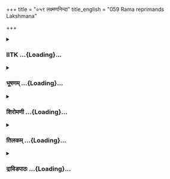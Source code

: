 +++
title = "०५९ लक्ष्मणनिन्दा"
title_english = "059 Rama reprimands Lakshmana"

+++
<div caption="श्रीराम-हरिसीताराममूर्ति-घनपाठिभ्यां वचनम्" class="audioEmbed" src="https://archive.org/download/Ramayana-recitation-Sriram-harisItArAmamUrti-Ghanapaati-v2/Kanda_3/Kanda_3_ARK-059-Lakshmana_Nindaa.mp3"></div>

<div class="js_include collapsed" newlevelforh1="3" title="IITK" unfilled url="/purANam/rAmAyaNam/audIchya-pAThaH/iitk/3_araNyakANDam/05-sItAnveShaNam/059_laxmaNanindA.md">
<details><summary><h3>IITK ...{Loading}...</h3></summary>

Rama enquires Lakshmana the reason for leaving Sita alone-- Lakshmana
tells him about Sita goading him to leave immediately.



#### श्लोकः
##### मूलम्
अथाश्रमादुपावृत्तमन्तरा रघुनन्दनः।  
परिपप्रच्छ सौमित्रिं रामो दुःखार्दितं पुनः॥3.59.1॥

##### शब्दार्थः
अथ and then, रघुनन्दनः delight of the Raghus, रामः Rama, दुःखार्दितम् afflicted, आश्रमात् from the hermitage, उपावृत्तम् returned, सौमित्रिम् Lakshmana, अन्तरा in the midst, पुनः again, परिपप्रच्छ questioned.

##### आङ्ग्लानुवादः
Rama, the delight of the Raghus, once again questioned Lakshmana who had come out of the hermitage, deeply hurtः



#### श्लोकः
##### मूलम्
तमुवाच किमर्थं त्वमागतोऽपास्य मैथिलीम्।  
यदा सा तव विश्वासाद्वने विरहिता मया॥3.59.2॥

##### शब्दार्थः
तम् him, उवाच had said, तव your, विश्वासात् with the confidence, मया myself, सा she, वने  in the forest, यदा as such, विरहिता left, मैथिलीम् Maithili, किमर्थम् for what reason, उपास्य having left her, त्वम् you, आगतः came.

##### आङ्ग्लानुवादः
Why did you come, leaving the princess from Mithila alone in the forest when I had left her under your trust ?



#### श्लोकः
##### मूलम्
दृष्ट्वैवाभ्यागतं त्वां मे मैथिलीं त्यज्य लक्ष्मण।  
शङ्कमानं महत्पापं यत्सत्यं व्यथितं मनः॥3.59.3॥

##### शब्दार्थः
लक्ष्मण Lakshmana, मैथिलीम् Maithili, त्यज्य left, अभ्यागतम् your coming, त्वाम् your, दृष्ट्वैव on seeing, मनः in my mind, महत् great, पापम् evil, शङ्कमानम् doubted, व्यथितम् (इति) यत् I was pained, सत्यम् it was true.

##### आङ्ग्लानुवादः
When I saw you, O Lakshmana, coming without Sita, my mind was oppressed with evil thought which have come true.



#### श्लोकः
##### मूलम्
स्फुरते नयनं सव्यं बाहुश्च हृदयं च मे।  
दृष्ट्वा लक्ष्मण दूरे त्वां सीताविरहितं पथि॥3.59.4॥

##### शब्दार्थः
लक्ष्मण Lakshmana, सीताविरहितम् without Sita, त्वाम् you, दूरे at a distance, पथि on the way, दृष्ट्वा seeing, मे mine, सव्यम् left, नयनम् eye, बाहुश्च shoulder, स्फुरते throbbing, मे my, हृदयं च heart too.

##### आङ्ग्लानुवादः
O Lakshmana, as I saw you from a distance without Sita, my left eye, my shoulder and my heart throbbed.



#### श्लोकः
##### मूलम्
एवमुक्तन्तु सौमित्रिर्लक्ष्मणश्शुभलक्षणः।  
भूयो दुःखसमाविष्टो दुःखितं राममब्रवीत्॥3.59.5॥

##### शब्दार्थः
एवम् in that way, उक्तः having been spoken, सौमित्रिः Lakshmana, शुभलक्षणः endowed with good  traits, लक्ष्मणः Lakshmana, भूयः again, दुःखसमाविष्टः drowned in greater sorrow, दुःखितम् sorrowful, रामम् to Rama, अब्रवीत् said.

##### आङ्ग्लानुवादः
Thus addressed, virtuous Lakshmana, overwhelmed with sorrow replied to the grief stricken Ramaः



#### श्लोकः
##### मूलम्
न स्वयं कामकारेण तां त्यक्त्वाहमिहागतः।  
प्रचोदित स्तयैवोग्रैस्त्वत्सकाशमिहागतः॥3.59.6॥

##### शब्दार्थः
अहम् I, ताम् her, स्वयम् on my own, त्यक्त्वा after leaving, कामकारेण by my own desire, इह here, न आगतः not come, तयैव by herself, उग्रैः with angry words, प्रचोदितः provoked, इह here, त्वत्सकाशम् to you, आगतः I came.

##### आङ्ग्लानुवादः
I did not leave her on my own nor have I  come here of my own accord. I came to you,  
provoked by her angry  words.



#### श्लोकः
##### मूलम्
आर्येणेव पराक्रुष्टं हासीते लक्ष्मणेति च।  
परित्राहीति यद्वाक्यं मैथिल्यास्तच्छ्रुतिं गतम्॥3.59.7॥

##### शब्दार्थः
हा सीते Alas, Sita, हा लक्ष्मण Alas, Lakshmana, इति च these words, परित्राहि इति save  me, यत् such, आर्येणेव as if your noble self, पराक्रुष्टम् loudly, तत् then, मैथिल्याः Maithili's, श्रुतिम् to her ears, गतम् reached.

##### आङ्ग्लानुवादः
Uttered loudly, 'Alas Sita, Alas, Lakshmana, save me', as if these were the words of your noble self, reached Sita's ears.



#### श्लोकः
##### मूलम्
सा तमार्तस्वरं श्रुत्वा तव स्नेहेन मैथिली।  
गच्छ गच्छेति मामाह रुदन्ती भयविह्वला॥3.59.8॥

##### शब्दार्थः
सा मैथिली that Maithili, तम् that, आर्तस्वरम् cry of pain, श्रुत्वा hearing, रुदन्ती crying, तव स्नेहेन  because of her love for you, भयविह्वला wild with fear, गच्छ गच्छ इति go, go, माम् to me said, आह pleaded.

##### आङ्ग्लानुवादः
The princess from Mithila heard this cry of pain and, wild with fear, urged me out of her love for you to go.



#### श्लोकः
##### मूलम्
प्रचोद्यमानेन मया गच्छेति बहुशस्तया।  
प्रत्युक्ता मैथिली वाक्यमिदं त्वत्प्रत्ययान्वितम्।3.59.9॥

##### शब्दार्थः
गच्छ इति saying go, तया Sita, बहुशः many ways, प्रचोद्यमानेन while being provoked, मया by me, मैथिली Maithili, त्वत्प्रत्ययान्वितम्  cofidence in her, इदम् these, वाक्यम् words, प्रत्युक्ता replied.

##### आङ्ग्लानुवादः
When I was repeated asked to go, I said this in order to instil confidence in the princess from Mithila ः



#### श्लोकः
##### मूलम्
न तत्पश्याम्यहं रक्षो यदस्य भयमावहेत्।  
निर्वृता भव नास्त्येतत्केनाप्येवमुदाहृतम्॥3.59.10॥

##### शब्दार्थः
अस्य his, यत् Rama, भयम् fear, आवहेत् who can cause, तत् such, रक्षः demon, अहम् I, न पश्यामि I do not see, निर्वृता give up fear, भव your, एतत् this, नास्ति does not exist, केनापि by some one, एवम् in that way, उदाहृतम् is uttered.

##### आङ्ग्लानुवादः
'No one  can cause fear in Rama. I do not see any demon who can hold a threat to him. Give up fear. Some one might have said it.



#### श्लोकः
##### मूलम्
विगर्हितं च नीचं च कथमार्योऽभिधास्यति।  
त्राहीति वचनं सीते यस्त्रायेत्रिदशानपि॥3.59.11॥

##### शब्दार्थः
सीते O Sita, यः he, त्रिदशानपि even gods, त्रायेत् he may save, आर्यः capable one, विगर्हितम् demeaning, नीचं च lowly, त्राहि इति saying 'save me', वचनम् words, कथम् how, अभिधास्यति will speak out?

##### आङ्ग्लानुवादः
'How can Rama who is capable of saving even gods speak such unworthy, demeaning words, 'Save me, O Sita'



#### श्लोकः
##### मूलम्
किं निमित्तं तु केनापि भ्रातुरालम्ब्य मे स्वरम्।  
राक्षसेनेरितं वाक्यं त्राहि त्राहीति शोभने॥3.59.12॥

##### शब्दार्थः
शोभने O fair lady, किं निमित्तं तु for some reason, केनापि राक्षसेन by some demon, मे भ्रातुः my brother's, स्वरम् voice, आलम्ब्य adapting, त्राहि त्राहि इति 'save me, save me', वाक्यम् these words, ईरितम् is said.

##### आङ्ग्लानुवादः
O fair lady, for some reason some demon  has uttered these words 'Save me, save me' adapting my brother's voice.



#### श्लोकः
##### मूलम्
विस्वरं व्याहृतं वाक्यं लक्ष्मण त्राहि मामिति।  
न भवत्या व्यथा कार्या कुनारीजनसेविता॥3.59.13॥

##### शब्दार्थः
लक्ष्मण Lakshmana, माम् me, त्राहि save me, इति thus, विस्वरम् in an altered voice, वाक्यम्  these words, व्याहृतम् uttered, भवत्या yourself, कुनारीजनसेविता like an ordinary lowborn woman, व्यथा pain, न कार्या not to be taken.

##### आङ्ग्लानुवादः
'Lakshmana, save me' are the words uttered in an altered tone. Like an ordinary, lowborn woman you are not to feel concerned for this.



#### श्लोकः
##### मूलम्
अलं वैक्लब्यमालम्ब्य स्वस्था भव निरुत्सुका।  
न सोऽस्ति त्रिषु लोकेषु पुमान्वै राघवं रणे॥3.59.14॥  
जातो वा जायमानो वा संयुगे यः पराजयेत्।  
न जय्यो राघवो युद्धे देवैश्शक्रपुरोगमैः॥3.59.15॥

##### शब्दार्थः
वैक्लब्यम् bewilderment, आलम्ब्य resorting to, अलम् no need, निरुत्सुका frustrated, स्वस्था भव you should be calm, यः whoever, संयुगेरणे in an encounter, राघवम् Rama, पराजयेत् defeat, सः he, पुमान् a man, त्रिषु लोकेषु in the three worlds, जातो वा is born in the past, जायमानो वा or going to be born, नास्ति is not there, राघवः Rama, शक्रपुरोगमैः by those led by Indra, देवैः by gods, युद्धे in war, न जय्यः cannot be conquered.

##### आङ्ग्लानुवादः
'You should not feel agitated or dispirited. Be composed. There is no one either born or going to be born in the three worlds who can defeat Rama in war. He cannot be conquered in a battle even by gods led by indra.'



#### श्लोकः
##### मूलम्
एवमुक्ता तु वैदेही परिमोहितचेतना।  
उवाचाश्रूणि मुञ्चन्ती दारुणं मामिदं वचः॥3.59.16॥

##### शब्दार्थः
एवम् in that way, उक्ता  consoled, वैदेही Vaidehi, परिमोहितचेतना of deluded intellect, अश्रूणि tears, मुञ्चन्ती shedding, माम् me, दारुणं harsh, इदं वचः these words, उवाच said.

##### आङ्ग्लानुवादः
Deluded by her senses, Vaidehi said these words, shedding tears when I  tried to  
console  herः



#### श्लोकः
##### मूलम्
भावो मयि तवात्यर्थं पाप एव निवेशितः।  
विनष्टे भ्रातरि प्राप्तुं न च त्वं मामवाप्स्यसि॥3.59.17॥

##### शब्दार्थः
भ्रातरि brother, विनष्टे is deceased, प्राप्तुम् to get, मयि me, अत्यर्थम् extremely, पापः भाव एव sinful thought only, तव you, निवेशितः is set, त्वम् you, माम् me, न च अवाप्स्यसि will not be able to gain.

##### आङ्ग्लानुवादः
'You have an extremely sinful intention of getting me  when your brother is dead. But you will not be able to gain me.



#### श्लोकः
##### मूलम्
सङ्केताद्भरतेन त्वं रामं समनुगच्छसि।  
क्रोशन्तं हि यथात्यर्थं नैवमभ्यवपद्यसे॥3.59.18॥

##### शब्दार्थः
अत्यर्थम् intensely, क्रोशन्तम्  shouting for help, यथा as, एवम् in this, नाभ्यवपद्यसे  are not going, त्वम् you, भरतेन by Bharata, सङ्केतात् instruction, रामम् Rama,समनुगच्छसि followed.

##### आङ्ग्लानुवादः
'Since you are not reaching out to Rama who is helplessly crying for his rescue, you must have followed Rama, instructed by Bharata (to do him harm)'৷৷



#### श्लोकः
##### मूलम्
रिपुः प्रच्छन्नचारी त्वं मदर्थमनुगच्छसि।  
राघवस्यान्तरप्रेप्सुस्तथैनं नाभिपद्यसे॥3.59.19॥

##### शब्दार्थः
प्रच्छन्नचारी in disguise, रिपुः enemy, त्वम् you, राघवस्य Rama's, अन्तरप्रेप्सुः waiting for an opportunity, मदर्थम् for my sake, अनुगच्छसि are following, तथा like this, एनम् him, नाभिपद्यसे not going now.

##### आङ्ग्लानुवादः
'You are an enemy moving in disguise with an interest in me. You are waiting for an opportunity to set aside Rama. That is why you are not rushing to him.'



#### श्लोकः
##### मूलम्
एवमुक्तो हि वैदेह्या संरब्धो रक्तलोचनः।  
क्रोधात्प्रस्फुरमाणोष्ठ आश्रमादभिनिर्गतः॥3.59.20॥

##### शब्दार्थः
वैदेह्या by Vaidehi, एवम् in that way, उक्तः having spoken, संरब्धः an agitated person, क्रोधात् in anger, रक्तलोचनः with reddened eye, स्फुरमाणोष्ठः quivering lips, आश्रमात् from the hermitage, अभिनिर्गतः came out.

##### आङ्ग्लानुवादः
At these words from the princess of Videha, I came out of the hermitage in an agitated mood with my eyes turned red and lips quivering in anger.



#### श्लोकः
##### मूलम्
एवं ब्रुवाणं सौमित्रिं रामस्सन्तापमोहितः।  
अब्रवीद्दुष्कृतं सौम्य तां विना यत्त्वमागतः॥3.59.21॥

##### शब्दार्थः
एवम् in that way, ब्रुवाणम् as he was telling, सौमित्रिम् Lakshmana, सन्तापमोहितः overtaken by grief, रामः Rama, अब्रवीत् said, सौम्य noble, यत् since, त्वम् you, तां विना without her, आगतः came, दुष्कृतम् a wrong act, कृतम् is done.

##### आङ्ग्लानुवादः
To Lakshmana thus reporting, Rama, overcome with grief, said,(Even then) O noble brother your coming here, leaving her behind, is a wrong step taken.



#### श्लोकः
##### मूलम्
जानन्नपि समर्थं मां रक्षसां विनिवारणे।  
अनेन क्रोधवाक्येन मैथिल्या निस्सृतो भवान्॥3.59.22॥

##### शब्दार्थः
माम् me, रक्षसाम् of demons, विनिवारणे in warding off, समर्थम् capable, जानन्नपि even knowing , भवान् yourself, मैथिल्याः Maithili's, अनेन by this, क्रोधवाक्येन angry words, निस्सृतः came out.

##### आङ्ग्लानुवादः
You have come out of the hermitage provoked by Maithili's angry words, even though you are aware that I am capable of warding off the demons.



#### श्लोकः
##### मूलम्
न हि ते परितुष्यामि त्यक्त्वा यद्यासि मैथिलीम्।  
क्रुद्धायाः परुषं श्रुत्वा तां विहाय त्वमागतः॥3.59.23॥

##### शब्दार्थः
मैथिलीम् Maithili, त्यक्त्वा left, यद्यासि that you came, ते with you, न परितुष्यामि not pleased, त्वम् you, क्रुद्धायाः angry, परुषम् harsh, श्रुत्वा  listening, ताम् her, विहाय  deserting, इह here, आगतः came.

##### आङ्ग्लानुवादः
I am not happy with you as you have come here deserting Sita on the plea that she was angry and spoke harsh words.



#### श्लोकः
##### मूलम्
सर्वथा त्वविनीतं ते सीतया यत्प्रचोदितः।  
क्रोधस्य वशमापन्नो नाकरोश्शासनं मम॥3.59.24॥

##### शब्दार्थः
सीतया by Sita, प्रचोदितः you are urged, क्रोधस्य by anger's, वशम् grip, आपन्नः came, मम my, शासनम् orders, नाकरोः (इति) यत् not respected, सर्वथा by all means, ते your, अविनीतम् act of disobedience.

##### आङ्ग्लानुवादः
Provoked by the words of Sita spoken in anger you came without respecting my orders. It is definitely an act of disobedience.



#### श्लोकः
##### मूलम्
असौ हि राक्षसश्शेते शरेणाभिहतो मया।  
मृगरूपेण येनाहमाश्रमादपवाहितः॥3.59.25॥

##### शब्दार्थः
मृगरूपेण in the guise of a deer, येन by whom, अहम् I, आश्रमात् from the hermitage, अपवाहितः was taken away, असौ राक्षसः this demon, मया by me, शरेण with an arrow, अभिहतः he is killed, शेते lies.

##### आङ्ग्लानुवादः
This demon who misled me in the guise of a deer and took me away from the hermitage, lies dead, killed by my arrow.



#### श्लोकः
##### मूलम्
विकृष्य चापं परिधाय सायकं सलीलबाणेन च ताडितो मया।  
मार्गीं तनुं त्यज्य स विक्लवस्वरो बभूव केयूरधरस्सराक्षसः॥3.59.26॥

##### शब्दार्थः
मया by me, चापम् bow, विकृष्य bending, सायकम् an arrow, परिधाय after fixing, सलीलबाणेन  
arrow released with ease, ताडितः beaten , सः he, मार्गीम्  a deer, तनुम् body, त्यज्य having, सविक्लवस्वरः painful voice, केयूरधरः with a bracelet, राक्षसः demon, बभूव lay down.

##### आङ्ग्लानुवादः
Bending the bow I fixed the arrow and released it at ease. Hit by that arrow he gave up his guise of the deer and assuming the form of a demon with a bracelet on his arm fell down groaning.



#### श्लोकः
##### मूलम्
शराहतेनैव तदार्तया गिरा स्वरं समालम्ब्य सुदूरसुश्रवम्।  
उदाहृतं तद्वचनं सुदारुणं त्वमागतो येन विहाय मैथिलीम्॥3.59.27॥

##### शब्दार्थः
तदा then, शराहतेनैव as soon as he was hit by the arrow, आर्तया in distress, गिरा with a voice, सुदूरसुश्रवम्  even heard from a distance, स्वरम् voice, समालम्ब्य adapting, सुदारुणम् very dreadful, तत् that, वचनम् words, उदाहृतम्  uttered, येन by which, त्वम् you, मैथिलीम् Maithili, विहाय after deserting, इह here, आगतः came.

##### आङ्ग्लानुवादः
Hit by the arrow, the demon imitating my voice cried out in desperation which could be clearly audible even from a distance. On hearing the dreadful words you deserted Sita and came here.  

#### समाप्तिः
 श्रीमद्रामायणे वाल्मीकीय आदिकाव्ये अरण्यकाण्डे एकोनषष्टितमस्सर्गः॥  
Thus ends the fiftyninth sarga of Aranyakanda of the holy Ramayana the first epic composed by sage Valmiki.

</details>
</div>
<div class="js_include collapsed" newlevelforh1="3" title="भूषणम्" unfilled url="/purANam/rAmAyaNam/audIchya-pAThaH/TIkA/bhUShaNa_iitk/3_araNyakANDam/05-sItAnveShaNam/059_laxmaNanindA.md">
<details><summary><h3>भूषणम् ...{Loading}...</h3></summary>



अथाश्रमादुपावृत्तमन्तरा रघुनन्दनः ।  

परिपप्रच्छ सौमित्रिं रामो दुःखार्दितं पुनः  ॥  ३।५९।१  ॥   

एवं सङ्ग्रहेणोक्तमर्थं पुनर्विस्तरेण वक्तुमुपक्रमते अथेत्यादि । अन्तरा
मध्येमार्गम् । दुःखार्दितमिति क्रियाविशेषणम् । मारीचवधस्थानात् स्वाश्रमं
गच्छन् मध्ये पप्रच्छेत्यर्थः  ॥  ३।५९।१  ॥   

  

तमुवाच किमर्थं त्वमागतो ऽपास्य मैथिलीम् ।  

यदा सा तव विश्वासाद्वने विरहिता मया  ॥  ३।५९।२  ॥   

तमिति । तं सौमित्रिमुवाच । तत्र प्रश्नप्रकारमाह किमर्थमिति । यदा तु
त्वया रक्षितायाः का हानिरिति विश्वासात् मया विरहिता कृता तदा तामपास्य
विहाय किमर्थमागतः  ॥  ३।५९।२  ॥   

  

दृष्ट्वैवाभ्यागतं त्वां मे मैथिलीं त्यज्य लक्ष्मण ।  

शङ्कमानं महत्पापं यत्सत्यं व्यथितं मनः  ॥  ३।५९।३  ॥   

उवाचेत्युक्तार्थमाह दृष्ट्वेति । त्वां दृष्ट्वा पापं सीतानिष्टरूपं
शङ्कमानम्, मे मम मनः व्यथितमिति यत् तत्सत्यम्  ॥  ३।५९।३  ॥   

  

स्फुरते नयनं सव्यं बाहुश्च हुदयं च मे ।  

दृष्ट्वा लक्ष्मण दूरे त्वां सीताविरहितं पथि  ॥  ३।५९।४  ॥   

एतच्च कथं निश्चीयत इत्यत्राह स्फुरत इति । बाहुः सव्य इत्यनुषज्यते ।
हृदयं वक्षोमध्यम्  ॥  ३।५९।४  ॥   

  

एवमुक्तस्तु सौमित्रिर्लक्ष्मणः शुभलक्ष्मणः ।  

भूयो दुःखसमाविष्टो दुःखितं राममब्रवीत्  ॥  ३।५९।५  ॥   

भूयो दुःखेन बहुतरदुःखेन । समाविष्टः पूर्वं सीतवचनाद्दुःखाक्रान्तः
सम्प्रति रामेण त्वया अकृत्यं कृतमित्युच्यमानत्वात् भूयोदुःखसमाविष्टत्वम्
 ॥  ३।५९।५  ॥   

  

न स्वयं कामकारेण तां त्यक्वाहमिहागतः ।  

प्रचोदितस्तयैवोग्रैस्त्वत्सकाशमिहागतः  ॥  ३।५९।६  ॥   

कामकारेण स्वेच्छाकरणेन । स्वयमित्यस्य विवरणमिदम् । उग्रैः
वचोभिरित्यर्थसिद्धम्  ॥  ३।५९।६  ॥   

  

आर्येणेव पराक्रुष्टं हा सीते लक्ष्मणेति च ।  

परित्राहीति यद्वाक्यं मैथिल्यास्तच्छ्रुतिं गतम्  ॥  ३।५९।७  ॥   

आर्येणेति । हा सीते लक्ष्मणेति परित्राहीति च यद् वाक्यम् आर्येणेव भवतेव
केनचित्पराक्रुष्टम् आह्वानपुरःसरं घोषितं तत् मैथिल्याः श्रुतिं गतम्  ॥ 
३।५९।७  ॥   

  

सा तमार्तस्वरं श्रुत्वा तव स्नेहेन मैथिली ।  

गच्छ गच्छेति मामाह रुदन्ती भयविह्वला  ॥  ३।५९।८  ॥   

तव स्नेहेन त्वयि स्नेहेन  ॥  ३।५९।८  ॥   

  

प्रचोद्यमानेन मया गच्छेति बहुशस्तया ।  

प्रत्यक्ता मैथिली वाक्यमिदं त्वत्प्रत्ययान्वितम्  ॥  ३।५९।९  ॥   

त्वत्प्रत्ययान्वितं त्वयि प्रत्ययः दुराधर्षत्वदैन्यराहित्यविषयो विश्वासः
तेनान्वितम् । इदं वक्ष्यमाणलक्षणं वाक्यं मैथिली प्रत्युक्ता  ॥  ३।५९।९
 ॥   

  

न तत्पश्याम्यहं रक्षो यदस्य भयमावहेत् ।  

निर्वृता भव नास्त्येतत्केनाप्येवमुदाहृतम्  ॥  ३।५९।१०  ॥   

निर्वृता सुखिता भव । नास्त्येतत् रामवाक्यत्वेन यच्छङ्कितम् एतत्
रामवाक्यं न भवति  ॥  ३।५९।१०  ॥   

  

विगर्हितं च नीचं च कथमार्यो ऽभिधास्यति ।  

त्राहीति वचनं सीते यस्त्रायेत्ित्रदशानपि  ॥  ३।५९।११  ॥   

रामवचनत्वे ऽनुपपत्तिमाह विगर्हितमिति । विगर्हितं दैन्यावहत्वात्
महाकुलप्रसूतस्य निन्दितम् । नीचम् आपत्काले स्त्रीसमाह्वानस्य
क्षुद्रकृतत्वात् कुत्सितं वचनं कथमभिधास्यति यस्त्रिदशानपि त्रायेत् कथं
सः सीते त्रीहीति वचनमभिधास्यति  ॥  ३।५९।११  ॥   

  

किन्निमित्तं तु केनापि भ्रातुरालम्ब्य मे स्वरम् ।  

राक्षसेनेरितं वाक्यं त्राहि त्राहीति शोभने  ॥  ३।५९।१२  ॥   

किं निमित्तं किमपि प्रयोजनमुद्दिश्य केनापि दुर्जनेन राक्षसेन मे भ्रातुः
स्वरं स्वरसदृशं स्वरम् आलम्ब्य अवलम्ब्य त्राहि त्राहीति वाक्यम् ईरितम्
उक्तम् । शोभने इति सीतासम्बोधनम्  ॥  ३।५९।१२  ॥   

  

विस्वरं व्याहृतं वाक्यं लक्ष्मण त्राहि मामिति ।  

न भवत्या व्यथा कार्या कुनारीजनसेविता  ॥  ३।५९।१३  ॥   

विस्वरमिति स्वप्रकारविशेषशोधने ऽपि नायं रामस्वर इत्यर्थः  ॥  ३।५९।१३  ॥   

  

अलं वैक्लव्यमालम्ब्य स्वस्था भव निरुत्सुका ।  

न सो ऽस्ति त्रिषु लोकेषु पुमान्वै राघवं रणे ।  

जातो वा जायमानो वा संयुगे यः पराजयेत्  ॥  ३।५९।१४  ॥   

अलमित्यादिसार्धश्लोक एकान्वयः । वैक्लव्यं विक्लवत्वम् । "विक्लवो
विह्वलस्तथा" इति हलायुधः । निरुत्सुका मत्प्रस्थापनोद्योगरहिता भव ।
नास्ति न विद्यते  ॥  ३।५९।१४  ॥   

  

न जय्यो राघवो युद्धे देवैः शक्रपुरोगमैः  ॥  ३।५९।१५  ॥   

नेत्यर्धमेकं वाक्यम् । पूर्वमेकैकेनाजय्यत्वमुक्तं सम्प्रति मिलितैरिति
विशेषः  ॥  ३।५९।१५  ॥   

  

एवमुक्ता तु वैदेही परिमोहितचेतना ।  

उवाचाश्रूणि मुञ्चन्ती दारुणं मामिदं वचः  ॥  ३।५९।१६  ॥   

एवमिति । परिमोहितचेतना कलुषितबुद्धिः  ॥  ३।५९।१६  ॥   

  

भावो मयि तावात्यर्थं पाप एव निवेशितः ।  

विनष्टे भ्रातरि प्राप्तुं न च त्वं मामवाप्स्यसि  ॥  ३।५९।१७  ॥   

भाव इति । भ्रातरि विनष्टे सति मां प्राप्तुं पापः कुत्सितः भावः मयि तव
त्वया निवेशित एव । त्वं च मां नावाप्स्यसि  ॥  ३।५९।१७  ॥   

  

सङ्केताद्भरतेन त्वं रामं समनुगच्छसि ।  

क्रोशन्तं हि यथात्यर्थं नैवमभ्यवपद्यसे  ॥  ३।५९।१८  ॥   

सङ्केतादिति । भरतेन कृतात्सङ्केतात् कुतश्चिदवकाशे राममवश्यं
हनिष्यामीत्येवंरूपात् रामं समनुगच्छसि न तु रामभक्त्या  ॥  ३।५९।१८  ॥   

  

रिपुः प्रच्छन्नचारी त्वं मदर्थमनुगच्छसि ।  

राघवस्यान्तरप्रेप्सुस्तथैनं नाभिपद्यसे  ॥  ३।५९।१९  ॥   

अन्तरप्रेप्सुः रन्ध्रान्वेषी । येन प्रकारेण एवमनुगच्छसि तथा नाभिपद्यसे
इत्यन्वयः  ॥  ३।५९।१९  ॥   

  

एवमुक्तो हि वैदेह्या संरब्धो रक्तलोचनः ।  

क्रोधात्प्रस्फुरमाणोष्ठ आश्रमादभिनिर्गतः  ॥  ३।५९।२०  ॥   

क्रोधादिति काकाक्षिन्यायेनोभयत्रान्वेति  ॥  ३।५९।२०  ॥   

  

एवं ब्रुवाणं सौमित्रिं रामः सन्तापमोहितः ।  

अब्रवीद्दुष्कृतं सौम्य तां विना यत्त्वमागतः  ॥  ३।५९।२१  ॥   

तां विना त्वमागत इति यत् तद्दुष्कृतम् अकृत्यम्  ॥  ३।५९।२१  ॥   

  

जानन्नपि समर्थं मां रक्षसां विनिवारणे ।  

अनेन क्रोधवाक्येन मैथिल्या निस्सृतो भवान्  ॥  ३।५९।२२  ॥   

उक्तं विवृणोति जानन्नपीति  ॥  ३।५९।२२  ॥   

  

नहि ते परितुष्यामि त्यक्त्वा यद्यासि मैथिलीम् ।  

क्रुद्धायाः परुषं श्रुत्वा स्त्रियाश्च त्वमिहागतः  ॥  ३।५९।२३  ॥   

अनेनेत्युक्तं विशदयति नहीति । स्त्रिया इत्यविवेकसम्भावनासूचनम् ।
स्त्रीष्वपि विशेषज्ञापनाय क्रुद्धाया इति । यस्त्वं क्रुद्धायाः स्त्रियाः
परुषं श्रुत्वा इहागतः तस्य ते मैथिलीं त्यक्त्वायासीति यत्तत्कर्म न
परितुष्यामि  ॥  ३।५९।२३  ॥   

  

सर्वथा त्वपनीतं ते सीतया यत्प्रचोदितः ।  

क्रोधस्य वशमापन्नो नाकरोः शासनं मम  ॥  ३।५९।२४  ॥   

नाकरोः शासनं ममेति यत्तत्सर्वथा ते अपनीतम् अपनयः । क्रुद्धया स्त्रिया
यत्किञ्चित्परुषमुक्तं चेत्तत्सोढव्यम् । कथञ्चिदसहने बहिरागत्यान्तर्हितो
भूत्वा तत्परिपालनं कर्तव्यम् । केवलमागमनं तवापनीतिरेवेति भावः  ॥  ३।५९।२४
 ॥   

  

असौ हि राक्षसः शेते शरेणाभिहतो मया ।  

मृगरूपेण येनाहमाश्रमादपवाहितः  ॥  ३।५९।२५  ॥   

अपनीतिमेवोपपादयितुं स्वरान्यथाभावं दर्शयति असावित्यादिश्लोकत्रयेण  ॥ 
३।५९।२५  ॥   

  

विकृष्य चापं परिधाय सायकं सलीलबाणेन च ताडितो मया ।  

मार्गीं तनुं त्यज्य सविक्लवस्वरो बभूव केयूरधरः स राक्षसः  ॥  ३।५९।२६  ॥   

विकृष्येति । परिधाय सन्धाय । सलीलबाणेन लीलार्थबाणेन । मार्गीं
मृगसम्बन्धिनीम् । त्यज्य त्यक्त्वा । सविक्लवस्वरः सदीनस्वरः । केयूरधरः
अङ्गदधरः । आसीदित्यनेन दूरातीतत्वं गम्यते  ॥  ३।५९।२६  ॥   

  

शराहतेनैव तदार्तया गिरा स्वरं ममालम्ब्य सुदूरसंश्रवम् ।  

उदाहृतं तद्वचनं सुदारुणं त्वमागतो येन विहाय मैथिलीम्  ॥  ३।५९।२७  ॥   

इत्यार्षे श्रीरामायणे वाल्मीकीये आदिकाव्ये श्रीमदारण्यकाण्डे
एकोनषष्टितमः सर्गः  ॥  ५९  ॥   

शरेति । तदेति छेदः । सुदूरे संश्रवः यस्य तम् । मम स्वरं मत्स्वरसदृशं
स्वरम् आलम्ब्य आश्रित्य आर्तया गिरा दीनया वाचा शराहतेन तेनैव तदा तस्निन्
काले सुदारुणं तद्वचनमुदाहृतम् । येन वचनेन श्रुतेन मैथिलीं विहाय आगतो ऽसि
। अस्मिन् सर्गे सप्तविंशतिश्लोकाः  ॥  ३।५९।२७  ॥   

इति श्रीगोविन्दराजविरचिते श्रीरामायणभूषणे रत्नमेखलाख्याने
आरण्यकाण्डव्याख्याने एकोनषष्टितमः सर्गः  ॥  ५९  ॥   



</details>
</div>
<div class="js_include collapsed" newlevelforh1="3" title="शिरोमणी" unfilled url="/purANam/rAmAyaNam/audIchya-pAThaH/TIkA/shiromaNI_iitk/3_araNyakANDam/05-sItAnveShaNam/059_laxmaNanindA.md">
<details><summary><h3>शिरोमणी ...{Loading}...</h3></summary>



एवमुक्त्वा ऽपि लक्ष्मणोच्चारितप्रत्युत्तरमलभमानस्य रामस्य पुनः
प्रश्नमाह--अथेत्यादिभिः । अथ प्रत्युत्तरप्रदानाभावानन्तरम् आश्रमात्
अध्वप्रचलनजनितेषद्खेदात् उपावृत्तं निवृत्तं सौमित्रिं दुःखार्दितो रामः
अन्तरा आश्रममध्ये पुनः पप्रच्छ  ॥  ३।५९।१  ॥   

  

तत्प्रश्नाकारमाह--तमिति । आसा अतिप्रकाशविशिष्टा यत् या मैथिली तव
विश्वासात् वने मया विरहिता तां मैथिलीमपास्य त्यक्त्वा किमर्थं त्वमागतः
इति तं लक्ष्मणमुवाच  ॥  ३।५९।२  ॥   

  

वचनान्तरमाहदृष्ट्वेति । यत् महत्पापं राक्षसकर्तृकापहरणादि शङ्कमानं मे
मनो व्यथितं तत् मैथिलीं त्यज्य त्यक्त्वा अभ्यागतमिह प्राप्तं त्वां
दृष्ट्वैव सत्यं प्रतीयत इति शेषः  ॥  ३।५९।३  ॥   

  

सत्यत्वे कारणान्तरमाह--स्फुरत इति । हे लक्ष्मण सीताविरहितं त्वां दूरे
दृष्ट्वा विद्यमानस्य मे सव्यं वामं नयनं हृदयं बाहुश्च स्फुरते  ॥  ३।५९।४
 ॥   

  

एवमिति । एवमनेन प्रकारेण भूय उक्तः दुःखसमाविष्टः लक्ष्मणः दुःखितं
राममब्रवीत्  ॥  ३।५९।५  ॥   

  

तद्वचनाकारमाह--नेति । कामचारेण स्वेच्छयेत्यर्थः, तां सीतां त्यक्त्वा
स्वयमहमिह नागतः किंतु तया सीतयैव प्रचोदितः प्रेरितो ऽहं त्वत्सकाशमागतः
 ॥  ३।५९।६  ॥   

  

ननु तयैव किमर्थं प्रेरित इत्यत आह--आर्येणेति । हे लक्ष्मण मां परित्राहि
इत्यार्येण भवता पराक्रुष्टमिव पराक्रुष्टमुच्चारितं सुविस्वरमतिस्वरसहितं
यत् वाक्यं तत् मैथिल्याः श्रुतिं श्रवणपथं गतम्  ॥  ३।५९।७  ॥   

  

सेति । आर्तस्वरं श्रुत्वा भयविक्लवा तव स्नेहेन रुदन्ती रुदती सा मैथिली
गच्छ गच्छेति मामाह  ॥  ३।५९।८  ॥   

  

प्रचोद्यमानेनेति । तया सीतया गच्छेति बहुशः प्रचोद्यमानेन मया
तत्प्रत्ययान्वितं रामस्य न क्वचिद्भीतिरिति सीताविश्वासकारकमिदं वाक्यं
मैथिली प्रत्युक्ता  ॥  ३।५९।९  ॥   

  

तद्वाक्याकारमाह--नेति । यत् अस्य रामस्य भयमावहेत्तद्रक्षो ऽहं न पश्यामि
अत एतदुदाहृतं रामस्य नास्ति किंतु केन अन्येनेत्यर्थः, उदाहृतमुच्चारितम्
अतो निर्वृता त्यक्तभया भव  ॥  ३।५९।१०  ॥   

  

तत्र हेत्वन्तरमप्युक्तमित्याह--विगर्हितमिति । यस्त्रिदशान्देवानपि
त्रायेत् स आर्यः सर्वश्रेष्ठः रामः विगर्हितं निन्दितं त्राहीति वचनं
कथमभिधास्यति  ॥  ३।५९।११  ॥   

  

किमिति । किंनिमित्तं किंचित्कारणमुद्दिश्य केनापि राक्षसविशेषेण मे
भ्रातुः स्वरमवलम्ब्य लक्ष्मण मां त्राहीति विस्वरं वाक्यं व्याहृतं कथितम्
 ॥  ३।५९।१२  ॥   

  

राक्षसेनेति । हे शोभने त्रासान्मां प्रत्युद्वेगप्रापणार्थं राक्षसेन
त्राहीति वाक्यमीरितमतः कुनारीजनसेविता प्राकृतनारीजनैराश्रिता व्यथा
भवत्या न कार्या  ॥  ३।५९।१३  ॥   

  

अलमिति । जातो जायमानो वा यः पुमान् राघवं पराजयेत्स त्रिपु लोकेषु नास्ति
अतो राघवो देवैरप्यजेयः अतो विक्लवतां विह्वलतां गन्तुं प्राप्तुमलम्,
विक्लवतां न प्राप्नुहीत्यर्थः, अतः स्वस्था सती निरुत्सुका
मत्प्रेषणप्रयत्नरहिता भव ऽविक्लवो विह्वलस्तथाऽ इति हलायुधः ।
श्लोकद्वयमेकान्वयि  ॥  ३।५९।१४१५  ॥   

  

एवमिति । एवमुक्ता परिमोहितचेतना भवद्विषयकातिस्नेहेन व्याकुलचित्ता वैदेही
अश्रूणि मुञ्चन्ती सती दारुणं वच उवाच  ॥  ३।५९।१६  ॥   

  

तदाकारमाह--भाव इत्यादिभिः । भ्रातरि रामे विनष्टे अमर्षाददृश्यत्वं
प्राप्ते सति मां त्वं नावाप्स्यसे ऽहमप्यदृश्या भविष्यामीति तात्पर्यम्,
मयि अत्यर्थं निवेशितस्तव भावः परप्रेम पापस्तद्धेतुरेव भविष्यतीति शेषः,
विपत्तौ स्वामिनाहूतो ऽप्ययं न गत इति महान् पाप्ययमिति लोका वदिष्यन्तीति
तात्पर्यम्  ॥  ३।५९।१७  ॥   

  

संकेतादिति । संकेतात् संकेतं प्राप्य अत्यर्थं क्रोशन्तं रामं त्वं यथा
यथावत् न समनुगच्छसि तर्हि भरते भरतसमीपे ऽपि त्वं नाभ्यवपद्यसे स्थास्यसि
भरतो निस्सारयिष्यतीति तात्पर्यम्  ॥  ३।५९।१८  ॥   

  

रिपुरिति । राघवस्यान्तरमभिप्रायं प्रेप्सुस्त्वं यदि मदर्थं
मद्रक्षणार्थम् एनं राघवं नाभिपद्यसे तर्हि प्रच्छन्नचारी रिपुस्त्वम्
अनुगच्छसि भविष्यसि । किंच प्रच्छन्नचारित्वं यद्रिपुत्वं तदनुगच्छसि
प्राप्स्यसि भावप्रधानो निर्देशः समुदायस्य कर्मत्वेनान्वयान्न द्वितीया
"वर्तमानसामीप्ये--" इति भविष्यति लट्  ॥  ३।५९।१९  ॥   

  

एवमिति । वैदेह्या एवमुक्तः अत एव संरब्धः जातकोपः अत एव संरक्तलोचनः अत एव
प्रस्फुरमाणोष्ठो ऽहं क्रोधात् हेतोः आश्रमात् अभिनिर्गतः  ॥  ३।५९।२०  ॥   

  

एवमिति । संतापमोहितो रामः एवं ब्रुवाणं सौमित्रिमब्रवीत् ।
तद्वचनाकारमाह--तां सीतां विना यत्त्वमिहागतः तत् दुष्कृतं न
कर्तव्यमित्यर्थः  ॥  ३।५९।२१  ॥   

  

जानन्निति । मां रक्षसामपवारणे समर्थं जानन्नपि यो भवान् मैथिल्या अनेन
क्रोधवाक्येन निर्गतः तस्मै ते न परितुष्यामि यत् यस्मात् हेतोः मैथिलीं
त्यक्त्वा त्वमसि एतेन त्वत्प्रेषणे सीताया आग्रहमवलोक्य तया सहैव त्वया ऽ
ऽगन्तव्यमिति सूचितम् । सार्धश्लोक एकान्वयी  ॥  ३।५९।२२  ॥   

  

क्रुद्धाया इति । क्रुद्धायः स्त्रियाः परुषं वाक्यं श्रुत्वा अत एव
क्रोधस्य वशम् आगम्य प्राप्य मम शासनं त्वं नाकरोः अत एव सीतया प्रतिचोदितः
सन् इहागतः यत् तत् त्वया सर्वथा अपनीतं नीतिविरुद्धं कृतमित्यर्थः  ॥ 
३।५९।२३२४  ॥   

  

स्वसदृशस्वरोच्चारणकर्तारं बोधयन् स्ववृत्तान्तमाह--असाविति । येन मृगरूपेण
आश्रमादहमपवाहितः सो ऽसौ राक्षसः शरेणाभिहतः सन् शेते  ॥  ३।५९।२५  ॥   

  

विकृष्येति । चापं विकृष्य सायकं बाणं परिधाय संधाय सलीलबाणेन
लीलापूर्वकप्रक्षिप्तशरेण मया ताडितः स मृगरूपः मार्गीं मृगसंबन्धिनीं तनुं
त्यज्य त्यक्त्वा केयूरधरः अङ्गदविशिष्टो राक्षसो बभूव ऽकेयूरमङ्गदं
तुल्येऽ इत्यमरः  ॥  ३।५९।२६  ॥   

  

शरेति । शराहतेन राक्षसेन मम स्वरम् आलम्ब्य अनुकृत्य सुदूरसुश्रवं सुदूरे
अतिदूरे ऽपि सुश्रवः स्पष्टश्रवणं यस्य तत् सुदारुणं वचनं वाक्यम् आर्तया
गिरा उदाहृतम्, येन वचनेन मैथिलीं विहाय त्वमिहागतः  ॥  ३।५९।२७  ॥   

  

इति श्रीमद्वाल्मीकीयरामायणव्याख्याने रामायणशिरोमणावारण्यकाण्डे
एकोनषष्टितमः सर्गः  ॥  ३।५९  ॥   

  



</details>
</div>
<div class="js_include collapsed" newlevelforh1="3" title="तिलकम्" unfilled url="/purANam/rAmAyaNam/audIchya-pAThaH/TIkA/tilaka_iitk/3_araNyakANDam/05-sItAnveShaNam/059_laxmaNanindA.md">
<details><summary><h3>तिलकम् ...{Loading}...</h3></summary>



अथ विस्तरेण मार्गमध्यकृतां कथामाह--अथेति । उपवृत्तं सीतावचनात्स्वसमीपं
प्राप्तम् । अन्तरा मध्येमार्गम्  ॥  ३।५९।१  ॥   

  

यदा यस्मात्तव विचासात्सा वने मया स्वेन विरहिता कृता, अतस्तामपास्य
किमर्थं त्वमागतः  ॥  ३।५९।२  ॥   

  

महत्पापं सीताहरणादिरूपं शङ्कमानं यन्मे मनो व्यथितमासीन्मारीचवधकाले
मच्छब्दसदृशशब्दस्य तेन करणात्तन्मैथिलीं त्यज्याभ्यागतं त्वां दृष्ट्वैव
सत्यमिति जाने । एकलत्वेन सर्वस्य संभावयितुं शक्यत्वादिति भावः  ॥  ३।५९।३
 ॥   

  

यस्य सत्यत्वसंभावनायां शरीरनिमित्तानि तत्कालानुभूयमानान्याहस्फुरते इति ।
स्फुरति सव्यं वामम् । बाहुरपि वाम एव । हृदयं च वामभाग एव  ॥  ३।५९।४  ॥   

  

पूर्वं सीतावचनाद्दुःखितो ऽकृत्यं कृतमिति रामवचनाद्भूयो दुःखितः  ॥  ३।५९।५
 ॥   

  

कामकारेम स्वेच्छया प्रचोदितः । उग्रैर्द्रुःश्रवैः वचोभिरिति शेषः  ॥ 
३।५९।६  ॥   

  

लक्ष्मणेति सुतरां विस्वरं परित्राहीति च आर्येणैव त्वयैव यत्परिकुष्टं
तन्मैथिल्याः श्रुतिं गतम्  ॥  ३।५९।७,८  ॥   

  

तत्प्रत्ययान्वितं यस्या अपि प्रत्ययेन विश्वसनीयत्वेनान्वितं तत्त्वेन
योग्यमिदं वक्ष्यमाणं वाक्यं प्रत्युक्ता प्रतिवचनत्वेनोक्ता  ॥  ३।५९।९
 ॥   

  

किं तत्तत्राह--नेति । एतत्कातरवचनं नास्य रामस्य । केनापि रक्षसा ऽन्येन
वोदाहृतम्  ॥  ३।५९।१०  ॥   

  

तद्वचनत्वाभावे हेतुःविगर्हितमिति । क्षत्रियस्य निन्दितम्, अत एव नीचं
कुत्सितम् । यो देवानपि त्रायेद्देवत्राणे ऽपि यः समर्थः स कथमीदृग्वाक्यं
ब्रूयात्  ॥  ३।५९।११  ॥   

  

किंनिमित्तं कुत्सितं किंचिन्निमित्तमाश्रित्य केनापि रक्षसेरितम्  ॥ 
३।५९।१२,१३  ॥   

  

विक्लवतां गन्तुमलं वैक्लव्यमालम्ब्यालं मास्त्वित्यर्थः । पुमान्विद्यमान
इति शेषः । यः पराजयेदित्यपकर्षः  ॥  ३।५९।१४  ॥   

  

जायमान इत्यनेन जनिष्यमाण इत्यर्थकेन भाविनो ऽपि वारणम् । अतः संयुगे
इत्यस्य न पौनरुक्त्यम्  ॥  ३।५९।१५,१६  ॥   

  

भावो मयीत्यादि व्याख्यातप्रायम् । विनष्टे भ्रातरि मां
प्राप्तुमत्यर्थपापरूप एव भावस्तव हृदि मद्विषये निवेशितो दैवेनेति शेषः ।
न च मामवाप्स्यसे तन्नाशे ममापि नाशात्  ॥  ३।५९।१७  ॥   

  

संकेतात् पापरूपं संकेतं कृत्वेत्यर्थः । नाभिपद्यसे नाभ्यवपद्यसे ।
क्रोशन्तं क्रोशतस्तस्य त्राणाय न गच्छसि  ॥  ३।५९।१८२०  ॥   

  

दुष्कृतमकृत्यं कृतमिति शेषः  ॥  ३।५९।२१  ॥   

  

त्वद्रक्षार्थमिति चेन्नेत्याहजानन्नपीति । अनेन मैथिल्याः क्रोधवाक्येन
किं भवानाश्रमान्निर्गतः  ॥  ३।५९।२२  ॥   

  

यन्मैथिलीं त्यक्त्वा इहागतो ऽसि तेन ते न परितुप्यामि । यच्च क्रुद्धायाः
स्त्रियाः परुषं श्रुत्वा त्वमिहागतो ऽसि तेन ते न तुष्यामि ।
क्रुद्धस्त्रीणां वाक्ये मर्यादालेशस्याप्यभावादिति भावः  ॥  ३।५९।२३  ॥   

  

अपनीतम् अपनयो ऽनीतिरिति यावत्, कृतेति शेषः । यत्तया प्रचोदितः
सन्क्रोधवशं प्राप्य मम शासनं नाकरोः  ॥  ३।५९।२४  ॥   

  

अधुना स्ववृत्तान्तमाहअसाविति । बुद्धिस्तित्यैव निर्देशः । अपवाहितो
दूरमाकृष्टः  ॥  ३।५९।२५  ॥   

  

परिधाय संधाय । सलीलबाणेन नातिविकृष्य मुक्तेन । मार्गो मृगसंबन्धिनीम्  ॥ 
३।५९।२६  ॥   

  

स दूरे ऽपि संश्रवः संश्रवणं यस्य ते स्वरं मम मत्स्वरसदृशमालम्ब्य
तद्वचनममुपाहृतमुक्तम्  ॥  ३।५९।२७  ॥   

  

इति श्रीरामाभिरामे श्रीरामीये रामायणतिलके वाल्मीकीय आदिकाव्ये
ऽरण्यकाण्डे एकोनषष्टितमः सर्गः  ॥  ३।५९  ॥   

  



</details>
</div>
<div class="js_include collapsed" newlevelforh1="3" title="द्राविडपाठः" unfilled url="/purANam/rAmAyaNam/drAviDapAThaH/3_araNyakANDam/05-sItAnveShaNam/059_laxmaNanindA.md">
<details><summary><h3>द्राविडपाठः ...{Loading}...</h3></summary>


अथाश्रमादुपावृत्तमन्तरा रघुनन्दनः।  
परिपप्रच्छ सौमित्रिं रामो दुःखार्दितं पुनः ॥ 3.59.1 ॥   
तमुवाच किमर्थं त्वमागतोऽपास्य मैथिलीम्।  
यदा सा तव विश्वासाद्वने विरहिता मया ॥ 3.59.2 ॥   
दृष्ट्वैवाभ्यागतं त्वां मे मैथिलीं त्यज्य लक्ष्मण।  
शङ्कमानं महत्पापं यत्सत्यं व्यथितं मनः ॥ 3.59.3 ॥   
स्फुरते नयनं सव्यं बाहुश्च हुदयं च मे।  
दृष्ट्वा लक्ष्मण दूरे त्वां सीताविरहितं पथि ॥ 3.59.4 ॥   
एवमुक्तस्तु सौमित्रिर्लक्ष्मणः शुभलक्ष्मणः।  
भूयो दुःखसमाविष्टो दुःखितं राममब्रवीत् ॥ 3.59.5 ॥   
न स्वयं कामकारेण तां त्यक्वाहमिहागतः।  
प्रचोदितस्तयैवोग्रैस्त्वत्सकाशमिहागतः ॥ 3.59.6 ॥   
आर्येणेव पराक्रुष्टं हा सीते लक्ष्मणेति च।  
परित्राहीति यद्वाक्यं मैथिल्यास्तच्छ्रुतिं गतम् ॥ 3.59.7 ॥   
सा तमार्तस्वरं श्रुत्वा तव स्नेहेन मैथिली।  
गच्छ गच्छेति मामाह रुदन्ती भयविह्वला ॥ 3.59.8 ॥   
प्रचोद्यमानेन मया गच्छेति बहुशस्तया।  
प्रत्यक्ता मैथिली वाक्यमिदं त्वत्प्रत्ययान्वितम् ॥ 3.59.9 ॥   
न तत्पश्याम्यहं रक्षो यदस्य भयमावहेत्।  
निर्वृता भव नास्त्येतत्केनाप्येवमुदाहृतम् ॥ 3.59.10 ॥   
विगर्हितं च नीचं च कथमार्योऽभिधास्यति।  
त्राहीति वचनं सीते यस्त्रायेत्त्रिदशानपि ॥ 3.59.11 ॥   
किन्निमित्तं तु केनापि भ्रातुरालम्ब्य मे स्वरम्।  
राक्षसेनेरितं वाक्यं त्राहि त्राहीति शोभने ॥ 3.59.12 ॥   
विस्वरं व्याहृतं वाक्यं लक्ष्मण त्राहि मामिति।  
न भवत्या व्यथा कार्या कुनारीजनसेविता ॥ 3.59.13 ॥   
न सोऽस्ति त्रिषु लोकेषु पुमान्वै राघवं रणे।  
जातो वा जायमानो वा संयुगे यः पराजयेत् ॥ 3.59.14 ॥   
न जय्यो राघवो युद्धे देवैः शक्रपुरोगमैः ॥ 3.59.15 ॥   
एवमुक्ता तु वैदेही परिमोहितचेतना।  
उवाचाश्रूणि मुञ्चन्ती दारुणं मामिदं वचः ॥ 3.59.16 ॥   
भावो मयि तावात्यर्थं पाप एव निवेशितः।  
विनष्टे भ्रातरि प्राप्तुं न च त्वं मामवाप्स्यसि ॥ 3.59.17 ॥   
सङ्केताद्भरतेन त्वं रामं समनुगच्छसि।  
क्रोशन्तं हि यथात्यर्थं नैवमभ्यवपद्यसे ॥ 3.59.18 ॥   
रिपुः प्रच्छन्नचारी त्वं मदर्थमनुगच्छसि।  
राघवस्यान्तरप्रेप्सुस्तथैनं नाभिपद्यसे ॥ 3.59.19 ॥   
एवमुक्तो हि वैदेह्या संरब्धो रक्तलोचनः।  
क्रोधात्प्रस्फुरमाणोष्ठ आश्रमादभिनिर्गतः ॥ 3.59.20 ॥   
एवं ब्रुवाणं सौमित्रिं रामः सन्तापमोहितः।  
अब्रवीद्दुष्कृतं सौम्य तां विना यत्त्वमागतः ॥ 3.59.21 ॥   
जानन्नपि समर्थं मां रक्षसां विनिवारणे।  
अनेन क्रोधवाक्येन मैथिल्या निस्सृतो भवान् ॥ 3.59.22 ॥   
नहि ते परितुष्यामि त्यक्त्वा यद्यासि मैथिलीम्।  
क्रुद्धायाः परुषं श्रुत्वा स्त्रियाश्च त्वमिहागतः ॥ 3.59.23 ॥   
सर्वथा त्वपनीतं ते सीतया यत्प्रचोदितः।  
क्रोधस्य वशमापन्नो नाकरोः शासनं मम ॥ 3.59.24 ॥   
असौ हि राक्षसः शेते शरेणाभिहतो मया।  
मृगरूपेण येनाहमाश्रमादपवाहितः ॥ 3.59.25 ॥   
विकृष्य चापं परिधाय सायकं सलीलबाणेन च ताडितो मया।  
मार्गीं तनुं त्यज्य सविक्लवस्वरो बभूव केयूरधरः स राक्षसः ॥ 3.59.26 ॥   
शराहतेनैव तदार्तया गिरा स्वरं ममालम्ब्य सुदूरसंश्रवम्।  
उदाहृतं तद्वचनं सुदारुणं त्वमागतो येन विहाय मैथिलीम् ॥ 3.59.27 ॥   

</details>
</div>
